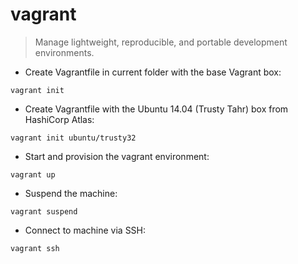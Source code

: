 # vagrant

> Manage lightweight, reproducible, and portable development environments.

- Create Vagrantfile in current folder with the base Vagrant box:

`vagrant init`

- Create Vagrantfile with the Ubuntu 14.04 (Trusty Tahr) box from HashiCorp Atlas:

`vagrant init ubuntu/trusty32`

- Start and provision the vagrant environment:

`vagrant up`

- Suspend the machine:

`vagrant suspend`

- Connect to machine via SSH:

`vagrant ssh`
